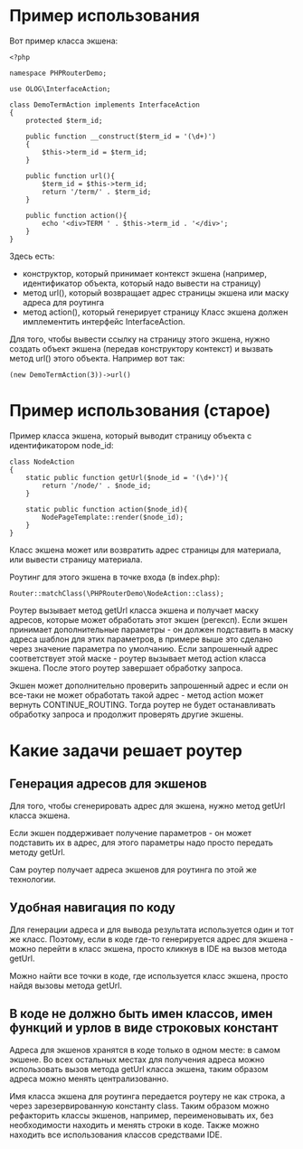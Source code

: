 # Пример использования

Вот пример класса экшена:

    <?php
    
    namespace PHPRouterDemo;
    
    use OLOG\InterfaceAction;
    
    class DemoTermAction implements InterfaceAction
    {
        protected $term_id;
    
        public function __construct($term_id = '(\d+)')
        {
            $this->term_id = $term_id;
        }
    
        public function url(){
            $term_id = $this->term_id;
            return '/term/' . $term_id;
        }
    
        public function action(){
            echo '<div>TERM ' . $this->term_id . '</div>';
        }
    }

Здесь есть:
- конструктор, который принимает контекст экшена (например, идентификатор объекта, который надо вывести на страницу)
- метод url(), который возвращает адрес страницы экшена или маску адреса для роутинга
- метод action(), который генерирует страницу
Класс экшена должен имплементить интерфейс InterfaceAction.

Для того, чтобы вывести ссылку на страницу этого экшена, нужно создать объект экшена (передав конструктору контекст) и вызвать метод url() этого объекта. Например вот так:

    (new DemoTermAction(3))->url()

# Пример использования (старое)

Пример класса экшена, который выводит страницу объекта с идентификатором node_id:

    class NodeAction
    {
        static public function getUrl($node_id = '(\d+)'){
            return '/node/' . $node_id;
        }
    
        static public function action($node_id){
            NodePageTemplate::render($node_id);
        }
    }

Класс экшена может или возвратить адрес страницы для материала, или вывести страницу материала.

Роутинг для этого экшена в точке входа (в index.php):
  
    Router::matchClass(\PHPRouterDemo\NodeAction::class);
    
Роутер вызывает метод getUrl класса экшена и получает маску адресов, которые может обработать этот экшен (регексп).
Если экшен принимает дополнительные параметры - он должен подставить в маску адреса шаблон для этих параметров, в примере выше это сделано через значение параметра по умолчанию.
Если запрошенный адрес соответствует этой маске - роутер вызывает метод action класса экшена. После этого роутер завершает обработку запроса.
 
Экшен может дополнительно проверить запрошенный адрес и если он все-таки не может обработать такой адрес - метод action может вернуть CONTINUE_ROUTING. Тогда роутер не будет останавливать обработку запроса и продолжит проверять другие экшены. 

# Какие задачи решает роутер

## Генерация адресов для экшенов
Для того, чтобы сгенерировать адрес для экшена, нужно метод getUrl класса экшена.

Если экшен поддерживает получение параметров - он может подставить их в адрес, для этого параметры надо просто передать методу getUrl.

Сам роутер получает адреса экшенов для роутинга по этой же технологии.

## Удобная навигация по коду
Для генерации адреса и для вывода результата используется один и тот же класс. Поэтому, если в коде где-то генерируется адрес для экшена - можно перейти в класс экшена, просто кликнув в IDE на вызов метода getUrl.

Можно найти все точки в коде, где используется класс экшена, просто найдя вызовы метода getUrl.

## В коде не должно быть имен классов, имен функций и урлов в виде строковых констант
Адреса для экшенов хранятся в коде только в одном месте: в самом экшене. Во всех остальных местах для получения адреса можно использовать вызов метода getUrl класса экшена, таким образом адреса можно менять централизованно.

Имя класса экшена для роутинга передается роутеру не как строка, а через зарезервированную константу class. Таким образом можно рефакторить классы экшенов, например, переименовывать их, без необходимости находить и менять строки в коде. Также можно находить все использования классов средствами IDE.
